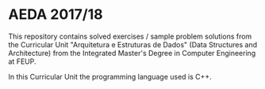 # AEDA 2017/18

This repository contains solved exercises / sample problem solutions from the Curricular Unit "Arquitetura e Estruturas de Dados" (Data Structures and Architecture) from the Integrated Master's Degree in Computer Engineering at FEUP.

In this Curricular Unit the programming language used is C++.
